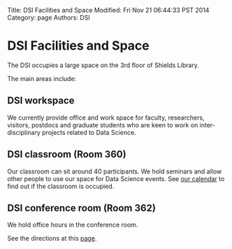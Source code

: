 Title: DSI Facilities and Space
Modified: Fri Nov 21 06:44:33 PST 2014
Category: page
Authors: DSI

# DSI Facilities and Space

The DSI occupies a large space on the 3rd floor of Shields Library.

The main areas include:

## DSI workspace  
We currently provide office and work space for faculty, researchers, visitors,
postdocs and graduate students who are keen to work on
inter-disciplinary projects related to Data Science.

## DSI classroom (Room 360) 
Our classroom can sit around 40 participants. We hold seminars
and allow other people to use our space for Data Science events.
See [our calendar]({filename}./Calendar.md) to find out if the classroom is occupied.

## DSI conference room (Room 362)
We hold office hours in the conference room.

See the directions at this [page]({filename}./Directions.md).
